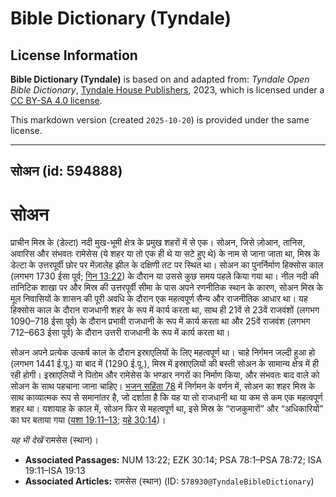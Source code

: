 # Bible Dictionary (Tyndale)

## License Information

**Bible Dictionary (Tyndale)** is based on and adapted from: _Tyndale Open Bible Dictionary_, [Tyndale House Publishers](https://tyndaleopenresources.com/), 2023, which is licensed under a [CC BY-SA 4.0 license](https://creativecommons.org/licenses/by-sa/4.0/legalcode.en).

This markdown version (created `2025-10-20`) is provided under the same license.



--------------------------------

## सोअन (id: 594888)

सोअन
====

प्राचीन मिस्र के (डेल्टा) नदी मुख\-भूमी क्षेत्र के प्रमुख शहरों में से एक। सोअन, जिसे ज़ोआन, तानिस, अवारिस और संभवतः रामेसेस (ये शहर या तो एक ही थे या सटे हुए थे) के नाम से जाना जाता था, मिस्र के डेल्टा के उत्तरपूर्वी छोर पर मेंज़ालेह झील के दक्षिणी तट पर स्थित था। सोअन का पुनर्निर्माण हिक्सोस काल (लगभग 1730 ईसा पूर्व; [गिन 13:22](https://ref.ly/Num13:22)) के दौरान या उससे कुछ समय पहले किया गया था। नील नदी की तानिटिक शाखा पर और मिस्र की उत्तरपूर्वी सीमा के पास अपने रणनीतिक स्थान के कारण, सोअन मिस्र के मूल निवासियों के शासन की पूरी अवधि के दौरान एक महत्वपूर्ण सैन्य और राजनीतिक आधार था। यह हिक्सोस काल के दौरान राजधानी शहर के रूप में कार्य करता था, साथ ही 21वें से 23वें राजवंशों (लगभग 1090–718 ईसा पूर्व) के दौरान प्रभावी राजधानी के रूप में कार्य करता था और 25वें राजवंश (लगभग 712–663 ईसा पूर्व) के दौरान उत्तरी राजधानी के रूप में कार्य करता था।

सोअन अपने प्रत्येक उत्कर्ष काल के दौरान इस्राएलियों के लिए महत्वपूर्ण था। चाहे निर्गमन जल्दी हुआ हो (लगभग 1441 ई.पू.) या बाद में (1290 ई.पू.), मिस्र में इस्राएलियों की बस्ती सोअन के सामान्य क्षेत्र में ही रही होगी। इस्राएलियों ने पितोम और रामेसेस के भण्डार नगरों का निर्माण किया, और संभवतः बाद वाले को सोअन के साथ पहचाना जाना चाहिए। [भजन सहिंता 78](https://ref.ly/Ps78:1-Ps78:72) में निर्गमन के वर्णन में, सोअन का शहर मिस्र के साथ काव्यात्मक रूप से समानांतर है, जो दर्शाता है कि यह या तो राजधानी था या कम से कम एक महत्वपूर्ण शहर था। यशायाह के काल में, सोअन फिर से महत्वपूर्ण था, इसे मिस्र के “राजकुमारों” और “अधिकारियों” का घर बताया गया ([यशा 19:11–13](https://ref.ly/Isa19:11-Isa19:13); [यहे 30:14](https://ref.ly/Ezek30:14))।

*यह भी देखें* रामसेस (स्थान)।

* **Associated Passages:** NUM 13:22; EZK 30:14; PSA 78:1–PSA 78:72; ISA 19:11–ISA 19:13
* **Associated Articles:** रामसेस (स्थान) (ID: `578930@TyndaleBibleDictionary`)

